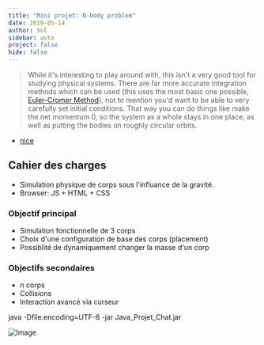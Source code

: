 ```yaml
---
title: "Mini projet: N-body problem"
date: 2019-05-14
author: Sol 
sidebar: auto
project: false
hide: false
---
```


>While it's interesting to play around with, this isn't a very good tool for studying physical systems. There are far more accurate integration methods which can be used (this uses the most basic one possible, [Euler-Cromer Method](https://en.wikipedia.org/wiki/Semi-implicit_Euler_method)), not to mention you'd want to be able to very carefully set initial conditions. That way you can do things like make the net momentum 0, so the system as a whole stays in one place, as well as putting the bodies on roughly circular orbits.

* [nice](http://justfound.co/gravity/)


##  Cahier des charges

* Simulation physique de corps sous l'influance de la gravité.
* Browser: JS + HTML + CSS

### Objectif principal

* Simulation fonctionnelle de 3 corps
* Choix d'une configuration de base des corps (placement)
* Possiblité de dynamiquement changer la masse d'un corp


### Objectifs secondaires

* n corps
* Collisions
* Interaction avancé via curseur



java -Dfile.encoding=UTF-8 -jar Java_Projet_Chat.jar

![Image](https://i.imgur.com/XduAgBN.png)